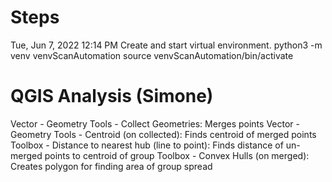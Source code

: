 # Steps

Tue, Jun 7, 2022 12:14 PM
Create and start virtual environment.
python3 -m venv venvScanAutomation
source venvScanAutomation/bin/activate
<br>
# QGIS Analysis (Simone)

Vector - Geometry Tools - Collect Geometries: Merges points
Vector - Geometry Tools - Centroid (on collected): Finds centroid of merged points
Toolbox - Distance to nearest hub (line to point): Finds distance of un-merged points to centroid of group
Toolbox - Convex Hulls (on merged): Creates polygon for finding area of group spread
